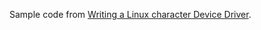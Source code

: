 Sample code from [Writing a Linux character Device Driver](http://appusajeev.wordpress.com/2011/06/18/writing-a-linux-character-device-driver/).


